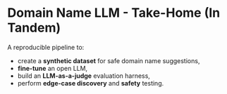 # Domain Name LLM - Take-Home (In Tandem) 
A reproducible pipeline to: 
- create a **synthetic dataset** for safe domain name suggestions, 
- **fine-tune** an open LLM, 
- build an **LLM-as-a-judge** evaluation harness, 
- perform **edge-case discovery** and **safety** testing. 
